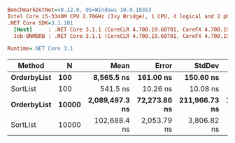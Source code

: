``` ini

BenchmarkDotNet=v0.12.0, OS=Windows 10.0.18363
Intel Core i5-3340M CPU 2.70GHz (Ivy Bridge), 1 CPU, 4 logical and 2 physical cores
.NET Core SDK=3.1.101
  [Host]     : .NET Core 3.1.1 (CoreCLR 4.700.19.60701, CoreFX 4.700.19.60801), X64 RyuJIT
  Job-BNMBRB : .NET Core 3.1.1 (CoreCLR 4.700.19.60701, CoreFX 4.700.19.60801), X64 RyuJIT

Runtime=.NET Core 3.1  

```
|      Method |     N |           Mean |        Error |        StdDev |         Median |
|------------ |------ |---------------:|-------------:|--------------:|---------------:|
| **OrderbyList** |   **100** |     **8,565.5 ns** |    **161.00 ns** |     **150.60 ns** |     **8,496.7 ns** |
|    SortList |   100 |       541.5 ns |     10.26 ns |      10.08 ns |       537.1 ns |
| **OrderbyList** | **10000** | **2,089,497.3 ns** | **72,273.86 ns** | **211,966.73 ns** | **1,996,932.0 ns** |
|    SortList | 10000 |   102,688.4 ns |  2,053.79 ns |   3,806.82 ns |   100,872.8 ns |
